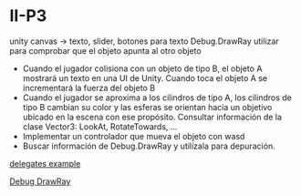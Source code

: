 # II-P3

unity canvas -> texto, slider, botones para texto
Debug.DrawRay utilizar para comprobar que el objeto apunta al otro objeto

* Cuando el jugador colisiona con un objeto de tipo B, el objeto A mostrará un texto en una UI de Unity. Cuando toca el objeto A se incrementará la fuerza del objeto B
* Cuando el jugador se aproxima a los cilindros de tipo A, los cilindros de tipo B cambian su color y las esferas se orientan hacia un objetivo ubicado en la escena con ese propósito. Consultar información de la clase Vector3: LookAt, RotateTowards, ...
* Implementar un controlador que mueva el objeto con wasd
* Buscar información de Debug.DrawRay y utilízala para depuración.

[delegates example](https://www.adictosaltrabajo.com/2020/06/18/usar-delegates-y-events-en-unity/)

[Debug DrawRay](https://docs.unity3d.com/ScriptReference/Debug.DrawRay.html)
